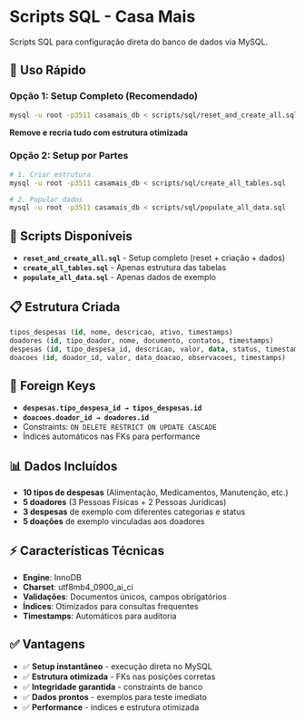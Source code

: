 # Scripts SQL - Casa Mais

Scripts SQL para configuração direta do banco de dados via MySQL.

## 🚀 Uso Rápido

### Opção 1: Setup Completo (Recomendado)
```bash
mysql -u root -p3511 casamais_db < scripts/sql/reset_and_create_all.sql
```
**Remove e recria tudo com estrutura otimizada**

### Opção 2: Setup por Partes
```bash
# 1. Criar estrutura
mysql -u root -p3511 casamais_db < scripts/sql/create_all_tables.sql

# 2. Popular dados
mysql -u root -p3511 casamais_db < scripts/sql/populate_all_data.sql
```

## 📁 Scripts Disponíveis

- **`reset_and_create_all.sql`** - Setup completo (reset + criação + dados)
- **`create_all_tables.sql`** - Apenas estrutura das tabelas
- **`populate_all_data.sql`** - Apenas dados de exemplo

## 📋 Estrutura Criada

```sql
tipos_despesas (id, nome, descricao, ativo, timestamps)
doadores (id, tipo_doador, nome, documento, contatos, timestamps)
despesas (id, tipo_despesa_id, descricao, valor, data, status, timestamps)  -- FK posição 2
doacoes (id, doador_id, valor, data_doacao, observacoes, timestamps)       -- FK posição 2
```

## 🔗 Foreign Keys

- **`despesas.tipo_despesa_id → tipos_despesas.id`**
- **`doacoes.doador_id → doadores.id`**
- Constraints: `ON DELETE RESTRICT ON UPDATE CASCADE`
- Índices automáticos nas FKs para performance

## 📊 Dados Incluídos

- **10 tipos de despesas** (Alimentação, Medicamentos, Manutenção, etc.)
- **5 doadores** (3 Pessoas Físicas + 2 Pessoas Jurídicas)
- **3 despesas** de exemplo com diferentes categorias e status
- **5 doações** de exemplo vinculadas aos doadores

## ⚡ Características Técnicas

- **Engine**: InnoDB
- **Charset**: utf8mb4_0900_ai_ci
- **Validações**: Documentos únicos, campos obrigatórios
- **Índices**: Otimizados para consultas frequentes
- **Timestamps**: Automáticos para auditoria

## ✅ Vantagens

- ✅ **Setup instantâneo** - execução direta no MySQL
- ✅ **Estrutura otimizada** - FKs nas posições corretas
- ✅ **Integridade garantida** - constraints de banco
- ✅ **Dados prontos** - exemplos para teste imediato
- ✅ **Performance** - índices e estrutura otimizada